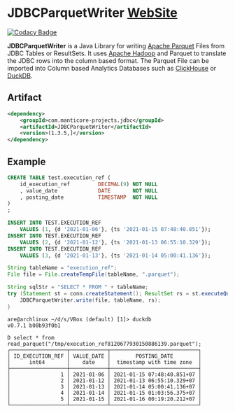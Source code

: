 # JDBCParquetWriter [WebSite](http://manticore-projects.com/JDBCParquetWriter)

[![Codacy Badge](https://api.codacy.com/project/badge/Grade/fcfaaa26ddf84063ad0fc23a70dcd7c2)](https://app.codacy.com/gh/manticore-projects/JDBCParquetWriter?utm_source=github.com&utm_medium=referral&utm_content=manticore-projects/JDBCParquetWriter&utm_campaign=Badge_Grade)

**JDBCParquetWriter** is a Java Library for writing [Apache Parquet](https://parquet.apache.org/) Files from JDBC Tables or ResultSets. It uses [Apache Hadoop](https://hadoop.apache.org/) and Parquet to translate the JDBC rows into the column based format.
The Parquet File can be imported into Column based Analytics Databases such as [ClickHouse](https://clickhouse.com/) or [DuckDB](https://duckdb.org/).

## Artifact

```xml
<dependency>
    <groupId>com.manticore-projects.jdbc</groupId>
    <artifactId>JDBCParquetWriter</artifactId>
    <version>(1.3.5,]</version>
</dependency>
```

## Example

```sql
CREATE TABLE test.execution_ref (
    id_execution_ref         DECIMAL(9) NOT NULL
    , value_date             DATE       NOT NULL
    , posting_date           TIMESTAMP  NOT NULL
)
;

INSERT INTO TEST.EXECUTION_REF
    VALUES (1, {d '2021-01-06'}, {ts '2021-01-15 07:48:40.851'});
INSERT INTO TEST.EXECUTION_REF
    VALUES (2, {d '2021-01-12'}, {ts '2021-01-13 06:55:10.329'});
INSERT INTO TEST.EXECUTION_REF
    VALUES (3, {d '2021-01-13'}, {ts '2021-01-14 05:00:41.136'});
```


```java
String tableName = "execution_ref";
File file = File.createTempFile(tableName, ".parquet");

String sqlStr = "SELECT * FROM " + tableName;
try (Statement st = conn.createStatement(); ResultSet rs = st.executeQuery(sqlStr);) {
    JDBCParquetWriter.write(file, tableName, rs);
}
```

```text
are@archlinux ~/d/s/VBox (default) [1]> duckdb
v0.7.1 b00b93f0b1

D select * from read_parquet("/tmp/execution_ref8120677930150886139.parquet");
┌──────────────────┬────────────┬────────────────────────────┐
│ ID_EXECUTION_REF │ VALUE_DATE │        POSTING_DATE        │
│      int64       │    date    │  timestamp with time zone  │
├──────────────────┼────────────┼────────────────────────────┤
│                1 │ 2021-01-06 │ 2021-01-15 07:48:40.851+07 │
│                2 │ 2021-01-12 │ 2021-01-13 06:55:10.329+07 │
│                3 │ 2021-01-13 │ 2021-01-14 05:00:41.136+07 │
│                4 │ 2021-01-14 │ 2021-01-15 01:03:56.375+07 │
│                5 │ 2021-01-15 │ 2021-01-16 00:19:20.212+07 │
└──────────────────┴────────────┴────────────────────────────┘
```
